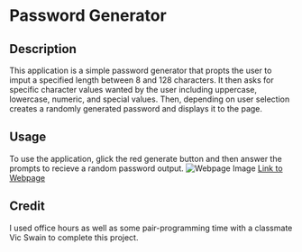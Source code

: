 # Password Generator

## Description
This application is a simple password generator that propts the user to imput a specified length between 8 and 128 characters. It then asks for specific character values wanted by the user including uppercase, lowercase, numeric, and special values. Then, depending on user selection creates a randomly generated password and displays it to the page.

## Usage
To use the application, glick the red generate button and then answer the prompts to recieve a random password output.
![Webpage Image](assets/Images/Screenshot%202024-01-17%20at%2010.08.43 PM.png)
[Link to Webpage](https://noah-boat13.github.io/module_3_challenge-password_generator/)
## Credit
I used office hours as well as some pair-programming time with a classmate Vic Swain to complete this project.
